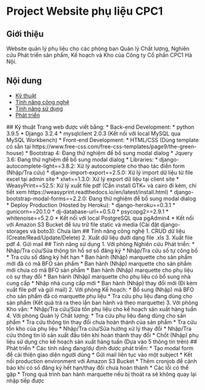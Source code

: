 # Project Website phụ liệu CPC1

## Giới thiệu
Website quản lý phụ liệu cho các phòng ban Quản lý Chất lượng, Nghiên cứu Phát triển sản phẩm, Kế hoạch và Kho của Công ty Cổ phần CPC1 Hà Nội.

## Nội dung
* [Kỹ thuật](#kythuat)
* [Tính năng công nghệ](#congnghe)
* [Tính năng sử dụng](#sudung)
* [Phát triển](#phattrien)

<a name="kythuat"/>
## Kỹ thuật
Trang web được viết bằng:
* Back-end Development:
  * python 3.9.5
  * Django 3.2.4
  * mysqlclient 2.0.3 (Kết nối với local MySQL qua MySQL Workbench)  
* Front-end Development:
  * HTML/CSS (Dùng template có sẵn tại https://www.free-css.com/free-css-templates/page9/the-green-house)
  * Bootstrap 4: Đang thử nghiệm để bổ sung modal dialog
  * Jquery 3.6: Đang thử nghiệm để bổ sung modal dialog
* Libraries:
  * django-autocomplete-light==3.8.2: Xử lý autocomplete cho thao tác điền form (Nhập/Tra cứu)
  * django-import-export==2.5.0: Xử lý import dữ liệu từ file excel tại admin site
  * xlwt==1.3.0: Xử lý export dữ liệu tại client site
  * WeasyPrint==52.5: Xử lý xuất file pdf (Cần install GTK+ và cairo đi kèm, chi tiết xem https://weasyprint.readthedocs.io/en/latest/install.html)
  * django-bootstrap-modal-forms==2.2.0: Đang thử nghiệm để bổ sung modal dialog
* Deploy Production (Hosted by Heroku):
  * django-heroku==0.3.1
  * gunicorn==20.1.0
  * dj-database-url==0.5.0
  * psycopg2==2.9.1
  * whitenoise==5.2.0
  * Kết nối với local PostgreSQL qua pgAdmin4
  * Kết nối với Amazon S3 Bucket để lưu trữ file static và media (Cài đặt django-storages và boto3): Chưa làm

<a name="congnghe"/>
## Tính năng công nghệ
1. CRUD dữ liệu (Create/Read/Update/Delete)
2. Xuất dữ liệu dưới dạng file .xls
3. Xuất file pdf
4. Gửi mail

<a name="sudung"/>
## Tính năng sử dụng
1. Với phòng Nghiên cứu Phát triển:
    *  Nhập/Tra cứu/Sửa thông tin hồ sơ số đăng ký
    *  Nhập/Tra cứu số tự công bố
    *  Tra cứu số đăng ký hết hạn
    *  Ban hành (Nhập) marquette cho sản phẩm mới đã có mã BFO sản phẩm
    *  Ban hành (Nhập) marquette cho sản phẩm mới chưa có mã BFO sản phẩm
    *  Ban hành (Nhập) marquette cho phụ liệu có sự thay đổi
    *  Ban hành (Nhập) marquette cho phụ liệu có bổ sung nhà cung cấp
    *  Nhập nhà cung cấp mới
    *  Ban hành (Nhập) thay đổi mới (Đi kèm xuất file pdf và gửi mail)
2. Với phòng Kế hoạch:
    * Bổ sung (Nhập) mã BFO cho sản phẩm đã có marquette phụ liệu
    * Tra cứu phụ liệu đang dùng cho sản phẩm (Kết quả trả ra theo lần ban hành và theo marquette)
3. Với phòng Kho vận:
    * Nhập/Tra cứu/Sửa tồn phụ liệu cho kế hoạch sản xuất hàng tuần
4. Với phòng Quản lý Chất lượng:
    * Tra cứu phụ liệu đang dùng cho sản phẩm
    * Tra cứu thông tin thay đổi chưa hoàn thành của sản phẩm
    * Tra cứu tồn kho của phụ liệu
    * Nhập/Tra cứu/Sửa hướng xử lý thay đổi
    * Nhập/Tra cứu thông tin lô sản xuất đầu tiên khi hoàn thành thay đổi
    * Chốt (Nhập) phụ liệu sử dụng cho kế hoạch sản xuất hàng tuần (Dựa vào 5 thông tin trên)

<a name="phattrien"/>
## Phát triển
* Các tính năng đang/dự định được phát triển:
  * Tạo modal form để cải thiện giao diện người dùng
  * Gửi mail liên tục vào một subject
  * Kết nối production environment với Amazon S3 Bucket
  * Thêm cronjob để cảnh báo khi có số đăng ký hết hạn/thay đổi chưa hoàn thành
* Các lỗi có thể gặp
  * Trong quá trình ban hành marquette nếu bị thoát ra sẽ không quay lại nhập tiếp được

